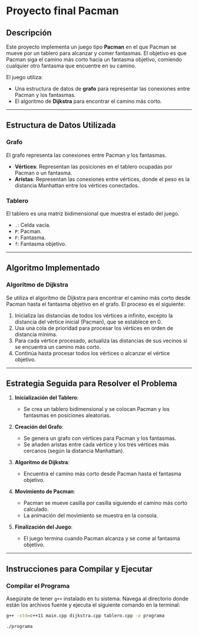 # Proyecto final Pacman

## Descripción
Este proyecto implementa un juego tipo **Pacman** en el que Pacman se mueve por un tablero para alcanzar y comer fantasmas. El objetivo es que Pacman siga el camino más corto hacia un fantasma objetivo, comiendo cualquier otro fantasma que encuentre en su camino. 

El juego utiliza:
- Una estructura de datos de **grafo** para representar las conexiones entre Pacman y los fantasmas.
- El algoritmo de **Dijkstra** para encontrar el camino más corto.

---

## Estructura de Datos Utilizada

### Grafo
El grafo representa las conexiones entre Pacman y los fantasmas. 
- **Vértices**: Representan las posiciones en el tablero ocupadas por Pacman o un fantasma.  
- **Aristas**: Representan las conexiones entre vértices, donde el peso es la distancia Manhattan entre los vértices conectados.

### Tablero
El tablero es una matriz bidimensional que muestra el estado del juego.  
- `.`: Celda vacía.  
- `P`: Pacman.  
- `F`: Fantasma.  
- `f`: Fantasma objetivo.  

---

## Algoritmo Implementado

### Algoritmo de Dijkstra
Se utiliza el algoritmo de Dijkstra para encontrar el camino más corto desde Pacman hasta el fantasma objetivo en el grafo. El proceso es el siguiente:

1. Inicializa las distancias de todos los vértices a infinito, excepto la distancia del vértice inicial (Pacman), que se establece en 0.
2. Usa una cola de prioridad para procesar los vértices en orden de distancia mínima.
3. Para cada vértice procesado, actualiza las distancias de sus vecinos si se encuentra un camino más corto.
4. Continúa hasta procesar todos los vértices o alcanzar el vértice objetivo.

---

## Estrategia Seguida para Resolver el Problema

1. **Inicialización del Tablero**: 
   - Se crea un tablero bidimensional y se colocan Pacman y los fantasmas en posiciones aleatorias.

2. **Creación del Grafo**: 
   - Se genera un grafo con vértices para Pacman y los fantasmas.
   - Se añaden aristas entre cada vértice y los tres vértices más cercanos (según la distancia Manhattan).

3. **Algoritmo de Dijkstra**: 
   - Encuentra el camino más corto desde Pacman hasta el fantasma objetivo.

4. **Movimiento de Pacman**: 
   - Pacman se mueve casilla por casilla siguiendo el camino más corto calculado.
   - La animación del movimiento se muestra en la consola.

5. **Finalización del Juego**: 
   - El juego termina cuando Pacman alcanza y se come al fantasma objetivo.

---

## Instrucciones para Compilar y Ejecutar

### Compilar el Programa
Asegúrate de tener `g++` instalado en tu sistema. Navega al directorio donde están los archivos fuente y ejecuta el siguiente comando en la terminal:

```bash
g++ -std=c++11 main.cpp dijkstra.cpp tablero.cpp -o programa

./programa
